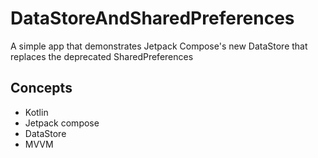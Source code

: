 # DataStoreAndSharedPreferences

A simple app that demonstrates Jetpack Compose's new DataStore that replaces the deprecated SharedPreferences

## Concepts 

  * Kotlin
  * Jetpack compose
  * DataStore
  * MVVM
